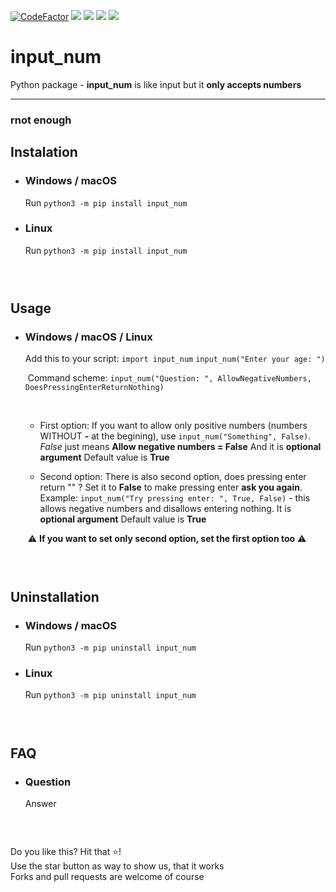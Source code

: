 [![CodeFactor](https://www.codefactor.io/repository/github/hexagoncore/input_num/badge)](#/)
[<img src="https://img.shields.io/github/license/HexagonCore/input_num">](#/)
[<img src="https://img.shields.io/github/stars/HexagonCore/input_num">](#/)
[<img src="https://img.shields.io/github/forks/HexagonCore/input_num">](#/)
[<img src="https://img.shields.io/github/issues/HexagonCore/input_num">](#/)


# input_num
Python package - **input_num** is like input but it **only accepts numbers**
___
### ‎rnot enough

## Instalation
* ### Windows / macOS
	Run `python3 -m pip install input_num`
	
* ### Linux
	Run `python3 -m pip install input_num`
### ‎

## Usage
* ### Windows / macOS / Linux
	Add this to your script: `import input_num` `input_num("Enter your age: ")`
	
	 ‎
    Command scheme: `input_num("Question: ", AllowNegativeNumbers, DoesPressingEnterReturnNothing)`
	
	 ‎
	* First option:
	    If you want to allow only positive numbers (numbers WITHOUT **-** at the begining), use `input_num("Something", False)`.
	    *False* just means **Allow negative numbers = False**
	    And it is **optional argument**
	    Default value is **True**
	
	* Second option:
	    There is also second option, does pressing enter return "" ? Set it to **False** to make pressing enter **ask you again**.
	    Example: `input_num("Try pressing enter: ", True, False)` - this allows negative numbers and disallows entering nothing.
	    It is **optional argument**
	    Default value is **True**
	
	 ‎
⚠️ **If you want to set only second option, set the first option too** ⚠️
	

### ‎

## Uninstallation
* ### Windows / macOS
	Run `python3 -m pip uninstall input_num`
	
* ### Linux
	Run `python3 -m pip uninstall input_num`

### ‎
## FAQ
* ### Question
	Answer
### ‎


Do you like this? Hit that ⭐!                                
Use the star button as way to show us, that it works              
Forks and pull requests are welcome of course
 

